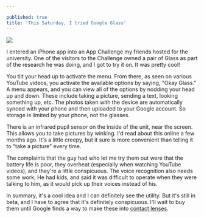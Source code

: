 ```yaml
---

published: true
title: 'This Saturday, I tried Google Glass'
---
```

![]({{site.cdn_path}}/2014/05/13/7.jpg)

I entered an iPhone app into an App Challenge my friends hosted for the university. One of the visitors to the Challenge owned a pair of Glass as part of the research he was doing, and I got to try it on. It was pretty cool!

You tilt your head up to activate the menu. From there, as seen on various YouTube videos, you activate the available options by saying, "Okay Glass." A menu appears, and you can view all of the options by nodding your head up and down. These include taking a picture, sending a text, looking something up, etc. The photos taken with the device are automatically synced with your phone and then uploaded to your Google account. So storage is limited by your phone, not the glasses.

There is an infrared pupil sensor on the inside of the unit, near the screen. This allows you to take pictures by winking. I'd read about this online a few months ago. It's a little creepy, but it sure is more convenient than telling it to "take a picture" every time.

The complaints that the guy had who let me try them out were that the battery life is poor, they overheat (especially when watching YouTube videos), and they're a little conspicuous. The voice recognition also needs some work; He had kids, and said it was difficult to operate when they were talking to him, as it would pick up their voices instead of his.

In summary, it's a cool idea and I can definitely see the utility. But it's still in beta, and I have to agree that it's definitely conspicuous. I'll wait to buy them until Google finds a way to make these into [contact lenses](http://www.vanityfair.com/online/daily/2014/04/google-contact-lenses).
